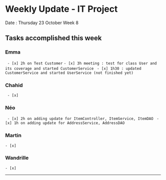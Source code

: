 # Weekly Update - IT Project

Date : Thursday 23 October
Week 8

## Tasks accomplished this week

### Emma

` - [x] 2h on Test Customer`
` - [x] 3h meeting : test for class User and its coverage and started CustomerService `
` - [x] 1h30 : updated CustomerService and started UserService (not finished yet)`

### Chahid

` - [x]`

### Néo 

` - [x] 2h on adding update for ItemController, ItemService, ItemDAO`
` - [x] 1h on adding update for AddressService, AddressDAO`

### Martin

` - [x] `

### Wandrille

` - [x] `

---